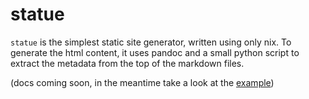 # statue

`statue` is the simplest static site generator, written using only nix. To
generate the html content, it uses pandoc and a small python script to extract
the metadata from the top of the markdown files.

(docs coming soon, in the meantime take a look at the [example](example))
